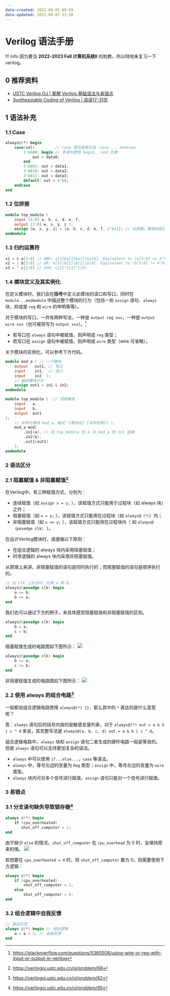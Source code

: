 ```yaml
---
date-created: 2022-09-05 09:59
date-updated: 2022-09-07 11:50
---
```


# Verilog 语法手册

!!! info
	因为要当 **2022-2023 Fall 计算机系统Ⅱ** 的助教，所以特地来复习一下 verilog。


## 0 推荐资料

- [USTC Verilog OJ | 掌握 Verilog 基础语法与易错点](https://verilogoj.ustc.edu.cn/oj/)
- [Synthesizable Coding of Verilog | 阅读17-31页](http://www.ee.ncu.edu.tw/~jfli/vlsidi/lecture/Verilog-2012.pdf)

## 1 语法补充

### 1.1 Case

```verilog
always@(*) begin
	case(sel)         // case 语句使用方法：case ... endcase
		3'b000: begin // 多语句使用 begin...end 包裹
			out = data0;
		end
		3'b001: out = data1;
		3'b010: out = data2;
		3'b011: out = data3;
		default: out = 4'b0;
	endcase
end
```

### 1.2 位拼接

```verilog
module top_module (
    input [4:0] a, b, c, d, e, f,
    output [7:0] w, x, y, z );
    assign {w, x, y, z} = {a, b, c, d, e, f, 2'b11}; // 位拼接，需保持前后位宽一致。
endmodule
```

### 1.3 归约运算符

```verilog
x1 = & a[3:0] // AND: a[3]&a[2]&a[1]&a[0]. Equivalent to (a[3:0] == 4'hf)  
x2 = | b[3:0] // OR: b[3]|b[2]|b[1]|b[0]. Equivalent to (b[3:0] != 4'h0)  
x3 = ^ c[2:0] // XOR: c[2]^c[1]^c[0]
```

### 1.4 模块定义及其实例化

在定义模块时，我们会在**括号**中定义此模块的读口和写口，同时在 `module...endmodule` 中描述整个模块的行为（包括一些 `assign` 语句、`always` 块，抑或是 `reg` 和 `wire` 的申明等等）。

对于模块的写口，一共有两种写法，一种是 `output reg xxx`，一种是 `output wire xxx`（也可被简写为 `output xxx`）。[^out]

- 若写口在 `always` 语句中被赋值，则声明成 `reg` 类型；
- 若写口在 `assign` 语句中被赋值，则声明成 `wire` 类型（wire 可省略）。

关于模块的实例化，可以参考下方代码。

```verilog
module mod_a ( // 一个模块
    output   out1, // 写口
    input    in1,  // 读口
    input    in2  );
    // 描述模块行为
    assign out1 = in1 & in2;
endmodule

module top_module (  // 顶层模块
	input	a,
    input	b,
    output	out1
);
	// 实例化模块 mod_a，格式：[模块名] [实例名称]( );
    mod_a mod( 
        .in1(a), // 将 top_module 的 a 与 mod_a 的 in1 连接
        .in2(b),
        .out1(out1)
    );
endmodule
```

### 2 语法区分

### 2.1 阻塞赋值 & 非阻塞赋值[^block]

在Verilog中，有三种赋值方式，分别为：

- 连续赋值（如 `assign x = y;` ），该赋值方式只能用于过程块（如 always 块）之外；
- 阻塞赋值（如 `x = y;` ），该赋值方式只能用在过程块（如 `always@（*）`）内；
- 非阻塞赋值（如 `x <= y;` ），该赋值方式只能用在过程块内（ 如 `always@（posedge clk）` ）。

在设计Verilog模块时，请遵循以下原则：

- 在组合逻辑的 always 块内采用阻塞赋值；
- 时序逻辑的 always 块内采用非阻塞赋值。

从原理上来讲，非阻塞赋值的语句是同时执行的；而阻塞赋值的语句是顺序执行的。

```verilog
// 在 clk 上升沿时，交换 a 和 b。
always@(posedge clk) begin
	a <= b;
	b <= a;
end
```

我们也可以通过下方的例子，来具体感受阻塞赋值和非阻塞赋值的区别。

```verilog
always@(posedge clk) begin
	b = a;
	c = b;
end
```

阻塞赋值生成的电路图如下图所示：
![](https://zerokei-imgurl.oss-cn-hangzhou.aliyuncs.com/img/20220905225058.png)

```verilog
always@(posedge clk) begin
	b <= a;
	c <= b;
end
```

非阻塞赋值生成的电路图如下图所示：
![](https://zerokei-imgurl.oss-cn-hangzhou.aliyuncs.com/img/20220905224951.png)

### 2.2 使用 always 的组合电路[^always]

一般都说组合逻辑电路使用 `always@(*) {}`，那么其中的 `*` 表达的是什么意思呢？

答：`always` 语句后的括号内放的是敏感变量列表，对于 `always@(*) out = a & b | c ^ d` 来说，其完整写法是 `always@(a, b, c, d) out = a & b | c ^ d`。

组合逻辑电路中，`always` 块和 `assign` 语句二者生成的硬件电路一般是等效的。 但是 `always` 语句可以支持更加复杂的语法。

- `always` 中可以使用 `if...else...`，`case` 等语法。
- `always` 中，等号左边的变量为 `Reg` 类型；`assign` 中，等号左边的变量为 `wire` 类型。
- `always` 块内可对多个信号进行赋值，`assign` 语句只能对一个信号进行赋值。

### 3 易错点

### 3.1 分支语句缺失导致锁存器[^latch]

```verilog
always @(*) begin
    if (cpu_overheated)
       shut_off_computer = 1;
end
```

由于缺少 `else` 的情况，`shut_off_computer` 在 `cpu_overhead` 为 0 时，会保持原来的值。
![](https://zerokei-imgurl.oss-cn-hangzhou.aliyuncs.com/img/20220905150232.png)

若想要在 `cpu_overheated = 0` 时，将 `shut_off_computer` 置为 0，则需要使用下方逻辑：

```verilog
always @(*) begin
    if (cpu_overheated)
	    shut_off_computer = 1;
    else 
		shut_off_computer = 0;
end
```

### 3.2 组合逻辑中自我反馈

```verilog
// 错误示范
always @(*) begin // 组合逻辑
	a = a + 1; // 自我反馈
end
```

[^out]: https://stackoverflow.com/questions/5360508/using-wire-or-reg-with-input-or-output-in-verilog

[^block]: https://verilogoj.ustc.edu.cn/oj/problem/68

[^always]: https://verilogoj.ustc.edu.cn/oj/problem/62

[^latch]: https://verilogoj.ustc.edu.cn/oj/problem/95
